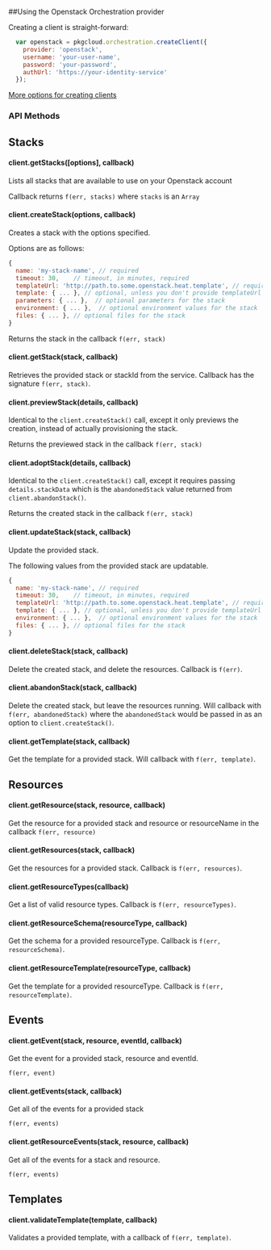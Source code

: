##Using the Openstack Orchestration provider

Creating a client is straight-forward:

``` js
  var openstack = pkgcloud.orchestration.createClient({
    provider: 'openstack',
    username: 'your-user-name',
    password: 'your-password',
    authUrl: 'https://your-identity-service'
  });
```

[More options for creating clients](README.md)

### API Methods

## Stacks

#### client.getStacks([options], callback)
Lists all stacks that are available to use on your Openstack account

Callback returns `f(err, stacks)` where `stacks` is an `Array`

#### client.createStack(options, callback)
Creates a stack with the options specified.

Options are as follows:

```js
{
  name: 'my-stack-name', // required
  timeout: 30,    // timeout, in minutes, required
  templateUrl: 'http://path.to.some.openstack.heat.template', // required, unless you pass template directly
  template: { ... }, // optional, unless you don't provide templateUrl
  parameters: { ... },  // optional parameters for the stack
  environment: { ... },  // optional environment values for the stack
  files: { ... }, // optional files for the stack
}
```
Returns the stack in the callback `f(err, stack)`

#### client.getStack(stack, callback)
Retrieves the provided stack or stackId from the service. Callback has the signature `f(err, stack)`.

#### client.previewStack(details, callback)
Identical to the `client.createStack()` call, except it only previews the creation, instead of actually provisioning
the stack.

Returns the previewed stack in the callback `f(err, stack)`

#### client.adoptStack(details, callback)
Identical to the `client.createStack()` call, except it requires passing `details.stackData` which is the `abandonedStack`
value returned from `client.abandonStack()`.

Returns the created stack in the callback `f(err, stack)`

#### client.updateStack(stack, callback)

Update the provided stack.

The following values from the provided stack are updatable.

```js
{
  name: 'my-stack-name', // required
  timeout: 30,    // timeout, in minutes, required
  templateUrl: 'http://path.to.some.openstack.heat.template', // required, unless you pass template directly
  template: { ... }, // optional, unless you don't provide templateUrl
  environment: { ... },  // optional environment values for the stack
  files: { ... }, // optional files for the stack
}
```

#### client.deleteStack(stack, callback)

Delete the created stack, and delete the resources. Callback is `f(err)`.

#### client.abandonStack(stack, callback)

Delete the created stack, but leave the resources running. Will callback with `f(err, abandonedStack)` where the
`abandonedStack` would be passed in as an option to `client.createStack()`.

#### client.getTemplate(stack, callback)

Get the template for a provided stack. Will callback with `f(err, template)`.

## Resources

#### client.getResource(stack, resource, callback)

Get the resource for a provided stack and resource or resourceName in the callback `f(err,
resource)`

#### client.getResources(stack, callback)
Get the resources for a provided stack. Callback is `f(err, resources)`.

#### client.getResourceTypes(callback)
Get a list of valid resource types. Callback is `f(err, resourceTypes)`.

#### client.getResourceSchema(resourceType, callback)
Get the schema for a provided resourceType. Callback is `f(err, resourceSchema)`.

#### client.getResourceTemplate(resourceType, callback)
Get the template for a provided resourceType. Callback is `f(err, resourceTemplate)`.

## Events

#### client.getEvent(stack, resource, eventId, callback)
Get the event for a provided stack, resource and eventId.

`f(err, event)`

#### client.getEvents(stack, callback)
Get all of the events for a provided stack

`f(err, events)`

#### client.getResourceEvents(stack, resource, callback)
Get all of the events for a stack and resource.

`f(err, events)`

## Templates

#### client.validateTemplate(template, callback)
Validates a provided template, with a callback of `f(err, template)`.
